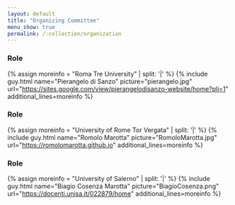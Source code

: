 ```yaml
---
layout: default
title: "Organizing Committee"
menu_show: true
permalink: /:collection/organization
---
```


### Role

{% assign moreinfo = "Roma Tre University" | split: '|' %}
{% include guy.html     name="Pierangelo di Sanzo"
                        picture="pierangelo.jpg"
                        url="https://sites.google.com/view/pierangelodisanzo-website/home?pli=1"
                        additional_lines=moreinfo %}

### Role

{% assign moreinfo = "University of Rome Tor Vergata" | split: '|' %}
{% include guy.html     name="Romolo Marotta"
                        picture="RomoloMarotta.jpg"
                        url="https://romolomarotta.github.io"
                        additional_lines=moreinfo %}

### Role

{% assign moreinfo = "University of Salerno" | split: '|' %}
{% include guy.html     name="Biagio Cosenza Marotta"
                        picture="BiagioCosenza.png"
                        url="https://docenti.unisa.it/022879/home"
                        additional_lines=moreinfo %}


